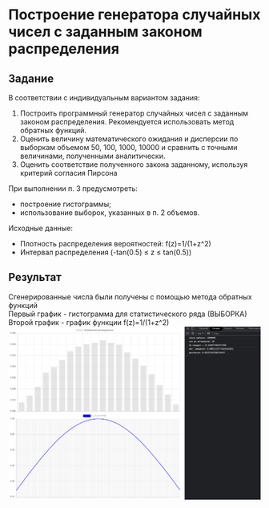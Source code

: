 # Построение генератора случайных чисел с заданным законом распределения

## Задание
В соответствии с индивидуальным вариантом задания:  
1. Построить программный генератор случайных чисел с заданным законом распределения.
Рекомендуется использовать метод обратных функций.
2. Оценить величину математического ожидания и дисперсии по выборкам объемом 
50, 100, 1000, 10000 и сравнить с точными величинами, полученными аналитически.
3. Оценить соответствие полученного закона заданному, используя критерий 
согласия Пирсона

При выполнении п. 3 предусмотреть:
- построение гистограммы;
- использование выборок, указанных в п. 2 объемов.

Исходные данные:
- Плотность распределения вероятностей: f(z)=1/(1+z^2)
- Интервал распределения (-tan(0.5) ≤ z ≤ tan(0.5))

## Результат
Сгенерированные числа были получены с помощью метода обратных функций  
Первый график - гистограмма для статистического ряда (ВЫБОРКА)  
Второй график - график функции f(z)=1/(1+z^2)
![](./doc/Example.png)